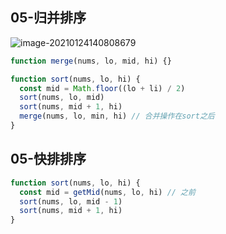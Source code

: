 ## 05-归并排序

![image-20210124140808679](C:\Users\raota\AppData\Roaming\Typora\typora-user-images\image-20210124140808679.png)

```js
function merge(nums, lo, mid, hi) {}

function sort(nums, lo, hi) {
  const mid = Math.floor((lo + li) / 2)
  sort(nums, lo, mid)
  sort(nums, mid + 1, hi)
  merge(nums, lo, min, hi) // 合并操作在sort之后
}
```

## 05-快排排序

```js
function sort(nums, lo, hi) {
  const mid = getMid(nums, lo, hi) // 之前
  sort(nums, lo, mid - 1)
  sort(nums, mid + 1, hi)
}
```

